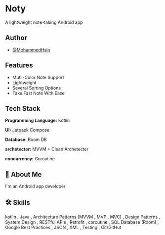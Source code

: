 
# Noty

A lightweight note-taking Android app


## Author

- [@MohammedHsin](https://www.github.com/MohammedHsin)


## Features

- Mutli-Color Note Support
- Lightweight
- Several Sorting Options
- Take Fast Note With Ease


## Tech Stack

**Programming Language:** Kotlin

**UI:**  Jetpack Compose

**Database:** Room DB

**archetecter:** MVVM + Clean Archetecter

**concurrency:** Coroutine


## 🚀 About Me
I'm an Android app developer


## 🛠 Skills
kotlin , Java , Architecture Patterns (MVVM , MVP , MVC) , Design Patterns , System Design , RESTful APIs , Retrofit , coroutine , SQL Database (Room) , Google Best Practices , JSON , XML , Testing , Git/GitHut
